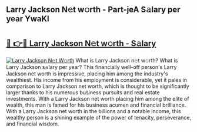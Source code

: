 ## Larry Jackson N𝚎t w𝚘rth - Part-jeA S𝚊lary per year YwaKl

# <h2><a href="http://gc48hx.nevu.top/?p=Larry+Jackson">🔗 👉🔴 Larry Jackson N𝚎t w𝚘rth - S𝚊lary</a></h2>

[![Larry Jackson N𝚎t W𝚘rth](https://i.imgur.com/Oavwk0R.jpeg)](http://gc48hx.nevu.top/?p=Larry+Jackson)
What is Larry Jackson n𝚎t w𝚘rth? What is Larry Jackson s𝚊lary per year?
This financially well-off person's Larry Jackson net worth is impressive, placing him among the industry's wealthiest. His income from his employment is considerable, yet it pales in comparison to Larry Jackson net worth, which is thought to be significantly larger thanks to his numerous business pursuits and real estate investments. With a Larry Jackson net worth placing him among the elite of wealth, this man is famed for his business acumen and financial brilliance. With a Larry Jackson net worth in the billions and a notable income, this wealthy person is a shining example of the power of tenacity, perseverance, and financial wisdom.
